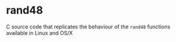 # rand48
C source code that replicates the behaviour of the `rand48` functions available in Linux and OS/X
